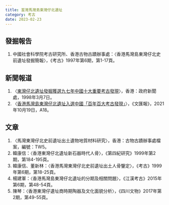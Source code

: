 ```yaml
---
title: 荃灣馬灣島東灣仔北遺址
category: 考古
date: 2023-02-23
---
```

## 發掘報告
1. 中國社會科學院考古研究所、香港古物古蹟辦事處：〈香港馬灣島東灣仔北史前遺址發掘簡報〉，《考古》1997年第6期，第1-17頁。
## 新聞報道
1. 〈[東灣仔北遺址發掘獲選九七年中國十大重要考古發現](https://www.info.gov.hk/isd/news/dib/c0307.htm)〉，香港：政府新聞處，1998年3月7日。
2. 〈[香港馬灣島東灣仔北遺址入選中國「百年百大考古發現」](https://dw-media.tkww.hk/epaper/wwp/20211019/a18-1019.pdf)〉，《文匯報》，2021年10月19日，A18。
## 文章
1. 〈馬灣東灣仔北史前遺址出土遺物地質材料研究〉，香港：古物古蹟辦事處檔案，編號：TW5。
2. 韓康信：〈香港東灣仔北遺址新石器時代人骨〉，《第四紀研究》1999年第2期，第184-195頁。
3. 韓康信、董新林：〈香港馬灣東灣仔北史前遺址出土人骨鑒定〉，《考古》1999年第6期，第18-25頁。
4. 楊建軍：〈香港馬灣島東灣仔北遺址的分期及相關問題〉，《江漢考古》2015年第6期，第48-54頁。
5. 陳琴：〈香港東灣仔遺址商時期陶器及文化面貌分析〉，《四川文物》2017年第2期，第49-55頁。